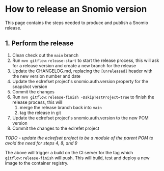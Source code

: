 # How to release an Snomio version

This page contains the steps needed to produce and publish a Snomio release.

## 1. Perform the release

1. Clean check out the `main` branch
2. Run `mvn gitflow:release-start` to start the release process, this will ask for a release version
   and create a new branch for the release
3. Update the CHANGELOG.md, replacing the `[Unreleased]` header with the new version number and date
4. Update the eclrefset project's snomio.auth.version property for the snapshot version
5. Commit the changes
7. Run `mvn gitflow:release-finish -DskipTestProject=true` to finish the release process, this will
    1. merge the release branch back into `main`
    2. tag the release in git
8. Update the eclrefset project's snomio.auth.version to the new POM version
9. Commit the changes to the eclrefet project

*TODO - update the eclrefset project to be a module of the parent POM to avoid the need for steps 4,
8, and 9*

The above will trigger a build on the CI server for the tag which `gitflow:release-finish` will
push. This will build, test and deploy a new image to the container registry.